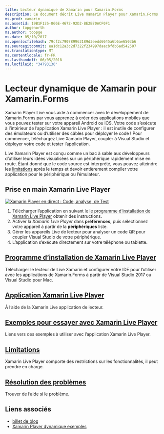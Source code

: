 ```yaml
---
title: Lecteur dynamique de Xamarin pour Xamarin.Forms
description: Ce document décrit Live Xamarin Player pour Xamarin.Forms, qui décrit l’installation, l’application de Xamarin Live Player, les échantillons à utiliser avec Xamarin Player Live, limitations et la résolution des problèmes.
ms.prod: xamarin
ms.assetid: 19B1F126-866E-4672-92D2-BE2B70ACF0F1
author: topgenorth
ms.author: toopge
ms.date: 05/10/2017
ms.openlocfilehash: 79cf2c790789963189d3eedd6645a6b6ae6503b6
ms.sourcegitcommit: ea1dc12a3c2d7322f234997daacbfdb6ad542507
ms.translationtype: MT
ms.contentlocale: fr-FR
ms.lasthandoff: 06/05/2018
ms.locfileid: "34793136"
---
```

# <a name="xamarin-live-player-for-xamarinforms"></a>Lecteur dynamique de Xamarin pour Xamarin.Forms

Xamarin Player Live vous aide à commencer avec le développement de Xamarin.Forms par vous apprenez à créer des applications mobiles que vous pouvez tester sur votre appareil Android ou iOS. Votre code s’exécute à l’intérieur de l’application Xamarin Live Player : il est inutile de configurer des émulateurs ou d’utiliser des câbles pour déployer le code ! Pour commencer, téléchargez Live Xamarin Player, coupler à Visual Studio et déployer votre code et tester l’application. 

Live Xamarin Player est conçu comme un bac à sable aux développeurs d’utiliser leurs idées visualisées sur un périphérique rapidement mise en route. Étant donné que le code source est interprété, vous pouvez atteindre les [limitations](limitations.md) après le temps et devoir entièrement compiler votre application pour le périphérique ou l’émulateur.

## <a name="get-started-with-xamarin-live-player"></a>Prise en main Xamarin Live Player

[![Xamarin Player en direct : Code, analyse, de Test](images/xamarin-live.png)](images/xamarin-live-sml.png#lightbox)

1. Télécharger l’application en suivant le [le programme d’installation de Xamarin Live Player](install.md) obtenir des instructions.
2. Activer la *Xamarin Live Player* dans **préférences**, puis sélectionnez votre appareil à partir de la **périphériques** liste.
2. Gérer les appareils Live de lecteur pour analyser un code QR pour coupler Visual Studio de votre périphérique.
3. L’application s’exécute directement sur votre téléphone ou tablette.

## <a name="xamarin-live-player-setupinstallmd"></a>[Programme d’installation de Xamarin Live Player](install.md)

Télécharger le lecteur de Live Xamarin et configurer votre IDE pour l’utiliser avec les applications de Xamarin.Forms à partir de Visual Studio 2017 ou Visual Studio pour Mac. 

## <a name="xamarin-live-player-appplayermd"></a>[Application Xamarin Live Player](player.md)

À l’aide de la Xamarin Live application de lecteur.

## <a name="samples-to-try-with-xamarin-live-playersamplesmd"></a>[Exemples pour essayer avec Xamarin Live Player](samples.md)

Liens vers des exemples à utiliser avec l’application Xamarin Live Player.

## <a name="limitationslimitationsmd"></a>[Limitations](limitations.md)

Xamarin Live Player comporte des restrictions sur les fonctionnalités, il peut prendre en charge.

## <a name="troubleshootingtroubleshootingmd"></a>[Résolution des problèmes](troubleshooting.md)

Trouver de l’aide si le problème.

## <a name="related-links"></a>Liens associés

- [billet de blog](https://blog.xamarin.com/live-player/)
- [Xamarin Player dynamique exemples](https://developer.xamarin.com/samples/xamarin-live-player/all/)
